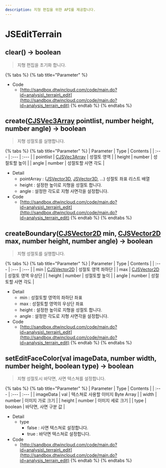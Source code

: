 ```yaml
---
description: 지형 편집을 위한 API를 제공합니다.
---
```


# JSEditTerrain

## clear\(\) → boolean

> 지형 편집을 초기화 합니다.

{% tabs %}
{% tab title="Parameter" %}
* Code
  * [http://sandbox.dtwincloud.com/code/main.do?id=analysis\_terrain\_edit](http://sandbox.dtwincloud.com/code/main.do?id=analysis_terrain_edit)
{% endtab %}
{% endtabs %}

## create\([CJSVec3Array](https://github.com/EgisCorp/XDWorld_WebGL_Manual/tree/9bfe207c03bbc23d2ad632de280820681780e009/analysis/CJSVec3Array.md) pointlist, number height, number angle\) → boolean

> 지형 성절토를 실행합니다.

{% tabs %}
{% tab title="Parameter" %}
| Parameter | Type | Contents |
| :--- | :--- | :--- |
| pointlist | [CJSVec3Array](https://github.com/EgisCorp/XDWorld_WebGL_Manual/tree/9bfe207c03bbc23d2ad632de280820681780e009/analysis/CJSVec3Array.md) | 성절토 영역 |
| height | number | 성절토할 높이 |
| angle | number | 성절토할 사면 각도 |

* Detail
  * pointArray : \([JSVector3D](https://github.com/EgisCorp/XDWorld_WebGL_Manual/tree/9bfe207c03bbc23d2ad632de280820681780e009/analysis/JSVector3D.md), [JSVector3D](https://github.com/EgisCorp/XDWorld_WebGL_Manual/tree/9bfe207c03bbc23d2ad632de280820681780e009/analysis/JSVector3D.md), ...\) 성절토 좌표 리스트 배열
  * height : 설정한 높이로 지형을 성절토 합니다.
  * angle : 설정한 각도로 지형 사면각을 설정합니다.
* Code
  * [http://sandbox.dtwincloud.com/code/main.do?id=analysis\_terrain\_edit](http://sandbox.dtwincloud.com/code/main.do?id=analysis_terrain_edit)
{% endtab %}
{% endtabs %}

## createBoundary\([CJSVector2D](https://github.com/EgisCorp/XDWorld_WebGL_Manual/tree/9bfe207c03bbc23d2ad632de280820681780e009/analysis/CJSVector2D.md) min, [CJSVector2D](https://github.com/EgisCorp/XDWorld_WebGL_Manual/tree/9bfe207c03bbc23d2ad632de280820681780e009/analysis/CJSVector2D.md) max, number height, number angle\) → boolean

> 지형 성절토를 실행합니다.

{% tabs %}
{% tab title="Parameter" %}
| Parameter | Type | Contents |
| :--- | :--- | :--- |
| min | [CJSVector2D](https://github.com/EgisCorp/XDWorld_WebGL_Manual/tree/9bfe207c03bbc23d2ad632de280820681780e009/analysis/CJSVector2D.md) | 성절토 영역 좌하단 |
| max | [CJSVector2D](https://github.com/EgisCorp/XDWorld_WebGL_Manual/tree/9bfe207c03bbc23d2ad632de280820681780e009/analysis/CJSVector2D.md) | 성절토 영역 우상단 |
| height | number | 성절토할 높이 |
| angle | number | 성절토할 사면 각도 |

* Detail
  * min : 성절토할 영역의 좌하단 좌표
  * max : 성절토할 영역의 우상단 좌표
  * height : 설정한 높이로 지형을 성절토 합니다.
  * angle : 설정한 각도로 지형 사면각을 설정합니다.
* Code
  * [http://sandbox.dtwincloud.com/code/main.do?id=analysis\_terrain\_edit](http://sandbox.dtwincloud.com/code/main.do?id=analysis_terrain_edit)
{% endtab %}
{% endtabs %}

## setEditFaceColor\(val imageData, number width, number height, boolean type\) → boolean

> 지형 성절토시 바닥면, 사면 텍스쳐를 설정합니다.

{% tabs %}
{% tab title="Parameter" %}
| Parameter | Type | Contents |
| :--- | :--- | :--- |
| imageData | val | 텍스쳐로 사용할 이미지 Byte Array |
| width | number | 이미지 가로 크기 |
| height | number | 이미지 세로 크기 |
| type | boolean | 바닥면, 사면 구분 값 |

* Detail
  * type
    * false : 사면 텍스쳐로 설정합니다.
    * true : 바닥면 텍스쳐로 설정합니다.
* Code
  * [http://sandbox.dtwincloud.com/code/main.do?id=analysis\_terrain\_edit](http://sandbox.dtwincloud.com/code/main.do?id=analysis_terrain_edit)
{% endtab %}
{% endtabs %}

